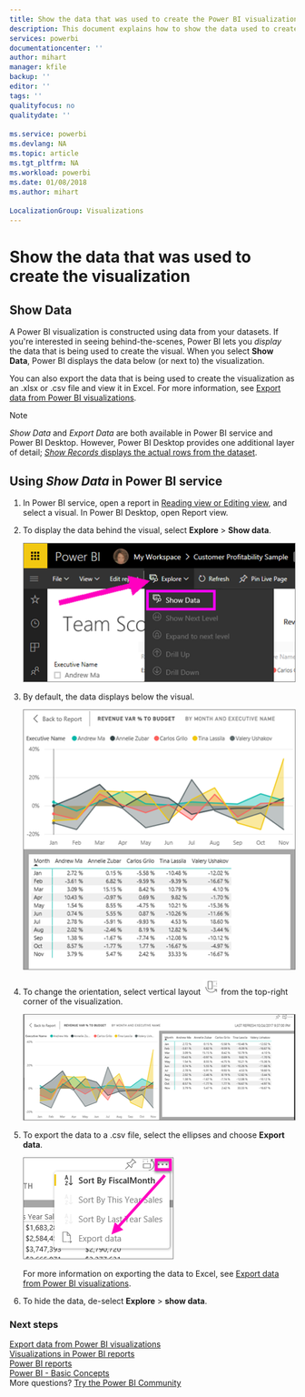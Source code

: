 ```yaml
---
title: Show the data that was used to create the Power BI visualization
description: This document explains how to show the data used to create a visual in Power BI and how to export that data to a .csv file.
services: powerbi
documentationcenter: ''
author: mihart
manager: kfile
backup: ''
editor: ''
tags: ''
qualityfocus: no
qualitydate: ''

ms.service: powerbi
ms.devlang: NA
ms.topic: article
ms.tgt_pltfrm: NA
ms.workload: powerbi
ms.date: 01/08/2018
ms.author: mihart

LocalizationGroup: Visualizations
---
```

# Show the data that was used to create the visualization
## Show Data
A Power BI visualization is constructed using data from your datasets. If you're interested in seeing behind-the-scenes, Power BI lets you *display* the data that is being used to create the visual. When you select **Show Data**, Power BI displays the data below (or next to) the visualization.

You can also export the data that is being used to create the visualization as an .xlsx or .csv file and view it in Excel. For more information, see [Export data from Power BI visualizations](power-bi-visualization-export-data.md).

> [!NOTE]
> *Show Data* and *Export Data* are both available in Power BI service and Power BI Desktop. However, Power BI Desktop provides one additional layer of detail; [*Show Records* displays the actual rows from the dataset](desktop-see-data-see-records.md).
> 
> 

## Using *Show Data* in Power BI service
1. In Power BI service, open a report in [Reading view or Editing view](service-reading-view-and-editing-view.md), and select a visual.  In Power BI Desktop, open Report view.
2. To display the data behind the visual, select **Explore** > **Show data**.
   
   ![](media/service-reports-show-data/power-bi-show-data.png)
3. By default, the data displays below the visual.
   
   ![](media/service-reports-show-data/power-bi-explore-show-data.png)
4. To change the orientation, select vertical layout ![](media/service-reports-show-data/power-bi-vertical-icon-new.png) from the top-right corner of the visualization.
   
   ![](media/service-reports-show-data/power-bi-explore-show-data2.png)
5. To export the data to a .csv file, select the ellipses and choose **Export data**.
   
    ![](media/service-reports-show-data/power-bi-export-data-new.png)
   
    For more information on exporting the data to Excel, see [Export data from Power BI visualizations](power-bi-visualization-export-data.md).
6. To hide the data, de-select **Explore** > **show data**.

### Next steps
[Export data from Power BI visualizations](power-bi-visualization-export-data.md)    
[Visualizations in Power BI reports](power-bi-report-visualizations.md)    
[Power BI reports](service-reports.md)    
[Power BI - Basic Concepts](service-basic-concepts.md)    
More questions? [Try the Power BI Community](http://community.powerbi.com/)


